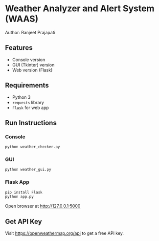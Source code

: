 # Weather Analyzer and Alert System (WAAS)
<h>Author: Ranjeet Prajapati </h>
## Features
- Console version
- GUI (Tkinter) version
- Web version (Flask)

## Requirements
- Python 3
- `requests` library
- `Flask` for web app

## Run Instructions

### Console
```bash
python weather_checker.py
```

### GUI
```bash
python weather_gui.py
```

### Flask App
```bash
pip install Flask
python app.py
```
Open browser at http://127.0.0.1:5000

## Get API Key
Visit https://openweathermap.org/api to get a free API key.
